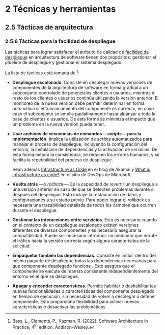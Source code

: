 # 2 Técnicas y herramientas

## 2.5 Tácticas de arquitectura

### 2.5.6 Tácticas para la facilidad de despliegue

Las tácticas para lograr satisfacer el atributo de calidad de [facilidad de
despliegue](/4_Conceptos/4_Facilidad_de_despliegue.md) en arquitectura de
software tienen dos propósitos: gestionar el *pipeline* de despliegue y
gestionar el sistema desplegado.

La lista de tácticas está tomada de [^1]:

[^1]: Bass, L., Clements, P., Kazman, R. (2022). Software Architecture in
    Practice, 4<sup>th</sup> edition. Addison-Wesley.

* **Despliegue escalonado**. Consiste en desplegar nuevas versiones de
  componentes de la arquitectura de software en forma gradual a un subconjunto
  controlado de potenciales clientes o usuarios, mientras el resto de los
  clientes o usuarios continúa utilizando la versión anterior. El monitoreo de
  la nueva versión debe permitir determinar en forma automática si el
  funcionamiento del componente es correcto, en cuyo caso el subconjunto se
  amplía paulatinamente hasta alcanzar a toda la base de clientes o usuarios. De
  esta forma se minimiza el impacto que un problema en la nueva versión pueda
  tener.

* **Usar archivos de secuencias de comandos —*scripts*— para la
  implementación**. Implica la utilización de *scripts* automatizados para
  manejar el proceso de despliegue, incluyendo la configuración del entorno, la
  instalación de dependencias y la activación de servicios. De esta forma mejora
  la consistencia, se reducen los errores humanos, y se facilita la repetibilidad
  del proceso de despliegue.

  Vean además [Infrastructure as
  Code](https://www.linode.com/docs/guides/introduction-to-infrastructure-as-code/)
  en el blog de Akamai y [What is infrastructure as
  code?](https://learn.microsoft.com/en-us/devops/deliver/what-is-infrastructure-as-code)
  en el sitio de DevOps de Microsoft.

* **Vuelta atrás** —o *rollback*—. Es la capacidad de revertir un despliegue a
  una versión anterior en caso de que se detecten problemas durante o después
  del despliegue. Esto incluye la restauración de datos y configuraciones a su
  estado previo. Para poder lograr el *rollback* es necesaria una trazabilidad
  detallada de todos los cambios que ocurren durante el despliegue.

* **Gestionar las interacciones entre servicios**. Esto es necesario cuando en
  el contexto de un despliegue escalonado existen versiones diferentes de
  diversos componentes y es necesario asegurar la compatibilidad. Puede ser
  necesario introducir un mediador que enrute el tráfico hacia la versión
  correcta según alguna característica de la solicitud.

* **Empaquetar también las dependencias**. Consiste en incluir dentro del mismo
  paquete de despliegue todas las dependencias necesarias para que componente
  desplegado funcione . Esto asegura que el componente se ejecute de manera
  consistente independientemente del entorno en el que se despliegue.

* **Apagar y encender características**. Permite habilitar o deshabilitar las
  nuevas funcionalidades o características del componente desplegado en tiempo
  de ejecución, sin necesidad de volver a desplegar o detener componente. Esto
  proporciona flexibilidad para activar nuevas características o desactivar las
  problemáticas.
